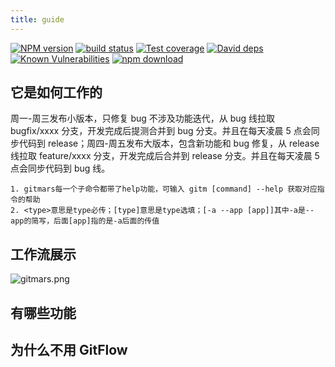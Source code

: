 ```yaml
---
title: guide
---
```


[![NPM version][npm-image]][npm-url]
[![build status][travis-image]][travis-url]
[![Test coverage][codecov-image]][codecov-url]
[![David deps][david-image]][david-url]
[![Known Vulnerabilities][snyk-image]][snyk-url]
[![npm download][download-image]][download-url]

[npm-image]: https://img.shields.io/npm/v/saqqdy.github.io.svg?style=flat-square
[npm-url]: https://npmjs.org/package/saqqdy.github.io
[travis-image]: https://travis-ci.org/saqqdy/saqqdy.github.io.svg?branch=master
[travis-url]: https://travis-ci.org/saqqdy/saqqdy.github.io
[codecov-image]: https://img.shields.io/codecov/c/github/saqqdy/saqqdy.github.io.svg?style=flat-square
[codecov-url]: https://codecov.io/github/saqqdy/saqqdy.github.io?branch=master
[david-image]: https://img.shields.io/david/saqqdy/saqqdy.github.io.svg?style=flat-square
[david-url]: https://david-dm.org/saqqdy/saqqdy.github.io
[snyk-image]: https://snyk.io/test/npm/saqqdy.github.io/badge.svg?style=flat-square
[snyk-url]: https://snyk.io/test/npm/saqqdy.github.io
[download-image]: https://img.shields.io/npm/dm/saqqdy.github.io.svg?style=flat-square
[download-url]: https://npmjs.org/package/saqqdy.github.io

## 它是如何工作的

周一-周三发布小版本，只修复 bug 不涉及功能迭代，从 bug 线拉取 bugfix/xxxx 分支，开发完成后提测合并到 bug 分支。并且在每天凌晨 5 点会同步代码到 release；周四-周五发布大版本，包含新功能和 bug 修复，从 release 线拉取 feature/xxxx 分支，开发完成后合并到 release 分支。并且在每天凌晨 5 点会同步代码到 bug 线。

```
1. gitmars每一个子命令都带了help功能，可输入 gitm [command] --help 获取对应指令的帮助
2. <type>意思是type必传；[type]意思是type选填；[-a --app [app]]其中-a是--app的简写，后面[app]指的是-a后面的传值
```

## 工作流展示

![gitmars.png](https://raw.githubusercontent.com/saqqdy/saqqdy.github.io/master/lib/img/gitmars.png)

## 有哪些功能

## 为什么不用 GitFlow

